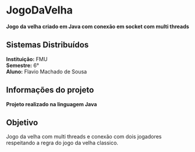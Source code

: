# JogoDaVelha
**Jogo da velha criado em Java com conexão em socket com multi threads**<br>

## Sistemas Distribuídos
**Instituição:** FMU <br>
**Semestre:** 6° <br>
**Aluno:** Flavio Machado de Sousa <br>

## Informações do projeto
**Projeto realizado na linguagem Java**<br>

## Objetivo 
Jogo da velha com multi threads e conexão com dois jogadores respeitando a regra do jogo da velha classico.